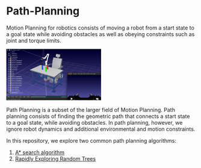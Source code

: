 # Path-Planning

Motion Planning for robotics consists of moving a robot from a start state to a goal state while avoiding obstacles as well as obeying constraints such as joint and torque limits.

<img src="https://github.com/jschultz299/Path-Planning/blob/main/img/motion-planning.gif" width=50%>

Path Planning is a subset of the larger field of Motion Planning. Path planning consists of finding the geometric path that connects a start state to a goal state, while avoiding obstacles. In path planning, however, we ignore robot dynamics and additional environmental and motion constraints.

In this repository, we explore two common path planning algorithms:
1. [A* search algorithm](https://github.com/jschultz299/Path-Planning/tree/main/A-Star)
2. [Rapidly Exploring Random Trees](https://github.com/jschultz299/Path-Planning/tree/main/Rapidly-Exploring-Random-Trees)
